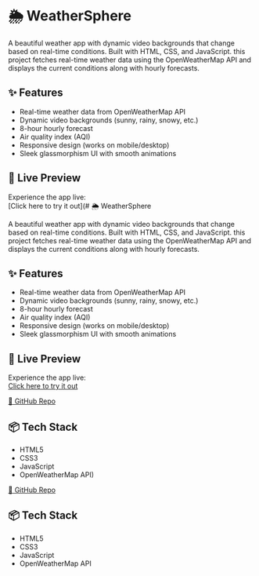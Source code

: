 # 🌦 WeatherSphere 

A beautiful weather app with dynamic video backgrounds that change based on real-time conditions. Built with HTML, CSS, and JavaScript.
this project fetches real-time weather data using the OpenWeatherMap API and displays the current conditions along with hourly forecasts.



## ✨ Features

- Real-time weather data from OpenWeatherMap API
- Dynamic video backgrounds (sunny, rainy, snowy, etc.)
- 8-hour hourly forecast
- Air quality index (AQI) 
- Responsive design (works on mobile/desktop)
- Sleek glassmorphism UI with smooth animations

## 🚀 Live Preview

Experience the app live:  
[Click here to try it out](# 🌦 WeatherSphere 

A beautiful weather app with dynamic video backgrounds that change based on real-time conditions. Built with HTML, CSS, and JavaScript.
this project fetches real-time weather data using the OpenWeatherMap API and displays the current conditions along with hourly forecasts.



## ✨ Features

- Real-time weather data from OpenWeatherMap API
- Dynamic video backgrounds (sunny, rainy, snowy, etc.)
- 8-hour hourly forecast
- Air quality index (AQI) 
- Responsive design (works on mobile/desktop)
- Sleek glassmorphism UI with smooth animations

## 🚀 Live Preview

Experience the app live:  
[Click here to try it out](https://arnav-is-op.github.io/weather-sphere/)  



[📁 GitHub Repo](https://github.com/arnav-is-op/weather-sphere)

## 📦 Tech Stack

- HTML5
- CSS3
- JavaScript
- OpenWeatherMap API)  



[📁 GitHub Repo](https://github.com/arnav-is-op/weather-sphere)

## 📦 Tech Stack

- HTML5
- CSS3
- JavaScript
- OpenWeatherMap API
